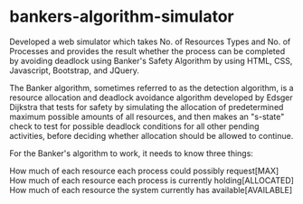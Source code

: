 # bankers-algorithm-simulator

Developed a web simulator which takes No. of Resources Types and No. of Processes and provides the result whether the process can be completed by avoiding deadlock using Banker's Safety Algorithm by using HTML, CSS, Javascript, Bootstrap, and JQuery.

The Banker algorithm, sometimes referred to as the detection algorithm, is a resource allocation and deadlock avoidance algorithm developed by Edsger Dijkstra that tests for safety by simulating the allocation of predetermined maximum possible amounts of all resources, and then makes an "s-state" check to test for possible deadlock conditions for all other pending activities, before deciding whether allocation should be allowed to continue.


For the Banker's algorithm to work, it needs to know three things:

How much of each resource each process could possibly request[MAX] 
How much of each resource each process is currently holding[ALLOCATED] 
How much of each resource the system currently has available[AVAILABLE]

